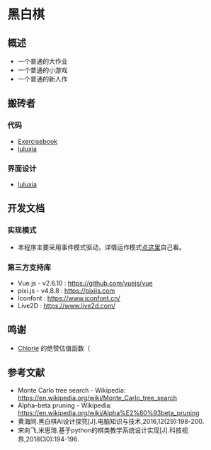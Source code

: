 # 黑白棋

## 概述
- 一个普通的大作业
- 一个普通的小游戏
- 一个普通的新人作

## 搬砖者

### 代码
- [Exercisebook](https://github.com/ExerciseBook)
- [luluxia](https://github.com/luluxia)

### 界面设计
- [luluxia](https://github.com/luluxia)

## 开发文档

### 实现模式
- 本程序主要采用事件模式驱动，详情运作模式[点这里](docs)自己看。

### 第三方支持库
- Vue.js - v2.6.10 : <https://github.com/vuejs/vue>
- pixi.js - v4.8.8 : <https://pixijs.com>
- Iconfont : <https://www.iconfont.cn/>
- Live2D : <https://www.live2d.com/>

## 鸣谢
- [Chlorie](https://github.com/Chlorie) 的绝赞估值函数（

## 参考文献
- Monte Carlo tree search - Wikipedia: <https://en.wikipedia.org/wiki/Monte_Carlo_tree_search>
- Alpha–beta pruning - Wikipedia: <https://en.wikipedia.org/wiki/Alpha%E2%80%93beta_pruning>
- 黄海同.黑白棋AI设计探究[J].电脑知识与技术,2016,12(29):198-200.
- 宋向飞,米思琦.基于python的棋类教学系统设计实现[J].科技视界,2018(30):194-196.